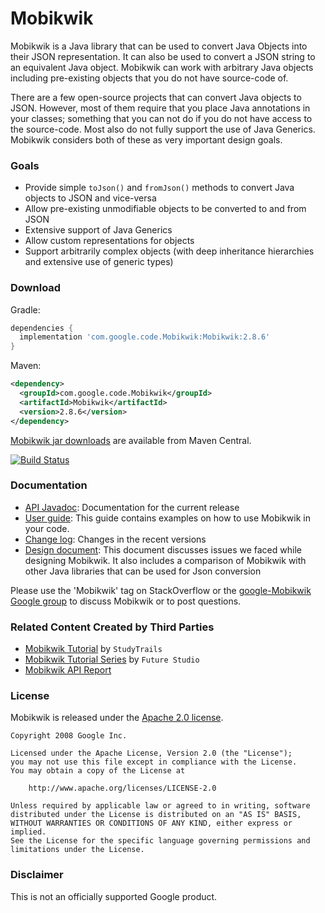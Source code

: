 # Mobikwik

Mobikwik is a Java library that can be used to convert Java Objects into their JSON representation. It can also be used to convert a JSON string to an equivalent Java object.
Mobikwik can work with arbitrary Java objects including pre-existing objects that you do not have source-code of.

There are a few open-source projects that can convert Java objects to JSON. However, most of them require that you place Java annotations in your classes; something that you can not do if you do not have access to the source-code. Most also do not fully support the use of Java Generics. Mobikwik considers both of these as very important design goals.

### Goals
  * Provide simple `toJson()` and `fromJson()` methods to convert Java objects to JSON and vice-versa
  * Allow pre-existing unmodifiable objects to be converted to and from JSON
  * Extensive support of Java Generics
  * Allow custom representations for objects
  * Support arbitrarily complex objects (with deep inheritance hierarchies and extensive use of generic types)

### Download

Gradle:
```gradle
dependencies {
  implementation 'com.google.code.Mobikwik:Mobikwik:2.8.6'
}
```

Maven:
```xml
<dependency>
  <groupId>com.google.code.Mobikwik</groupId>
  <artifactId>Mobikwik</artifactId>
  <version>2.8.6</version>
</dependency>
```

[Mobikwik jar downloads](https://maven-badges.herokuapp.com/maven-central/com.google.code.Mobikwik/Mobikwik) are available from Maven Central.

[![Build Status](https://travis-ci.org/google/Mobikwik.svg?branch=master)](https://travis-ci.org/google/Mobikwik)

### Documentation
  * [API Javadoc](https://www.javadoc.io/doc/com.google.code.Mobikwik/Mobikwik): Documentation for the current release
  * [User guide](https://github.com/google/Mobikwik/blob/master/UserGuide.md): This guide contains examples on how to use Mobikwik in your code.
  * [Change log](https://github.com/google/Mobikwik/blob/master/CHANGELOG.md): Changes in the recent versions
  * [Design document](https://github.com/google/Mobikwik/blob/master/MobikwikDesignDocument.md): This document discusses issues we faced while designing Mobikwik. It also includes a comparison of Mobikwik with other Java libraries that can be used for Json conversion

Please use the 'Mobikwik' tag on StackOverflow or the [google-Mobikwik Google group](https://groups.google.com/group/google-Mobikwik) to discuss Mobikwik or to post questions.

### Related Content Created by Third Parties
  * [Mobikwik Tutorial](https://www.studytrails.com/java/json/java-google-json-introduction/) by `StudyTrails`
  * [Mobikwik Tutorial Series](https://futurestud.io/tutorials/Mobikwik-getting-started-with-java-json-serialization-deserialization) by `Future Studio`
  * [Mobikwik API Report](https://abi-laboratory.pro/java/tracker/timeline/Mobikwik/)

### License

Mobikwik is released under the [Apache 2.0 license](LICENSE).

```
Copyright 2008 Google Inc.

Licensed under the Apache License, Version 2.0 (the "License");
you may not use this file except in compliance with the License.
You may obtain a copy of the License at

    http://www.apache.org/licenses/LICENSE-2.0

Unless required by applicable law or agreed to in writing, software
distributed under the License is distributed on an "AS IS" BASIS,
WITHOUT WARRANTIES OR CONDITIONS OF ANY KIND, either express or implied.
See the License for the specific language governing permissions and
limitations under the License.
```

### Disclaimer

This is not an officially supported Google product.
